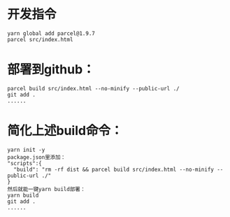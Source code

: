 # 开发指令
```
yarn global add parcel@1.9.7
parcel src/index.html
```
# 部署到github：
```
parcel build src/index.html --no-minify --public-url ./
git add .
......
```

# 简化上述build命令：
```
yarn init -y
package.json里添加：
"scripts":{
  "build": "rm -rf dist && parcel build src/index.html --no-minify --public-url ./"
}
然后就能一键yarn build部署：
yarn build
git add .
......
```
